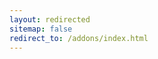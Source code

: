 ```yaml
---
layout: redirected
sitemap: false
redirect_to: /addons/index.html
---
```


<!-- Note to authors: This file was created in December 2016. Feel free to remove it after a few months... -->
